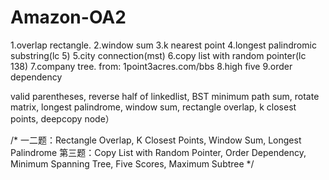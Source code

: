 # Amazon-OA2

1.overlap rectangle.
2.window sum
3.k nearest point
4.longest palindromic substring(lc 5)
5.city connection(mst)
6.copy list with random pointer(lc 138)
7.company tree. from: 1point3acres.com/bbs 
8.high five
9.order dependency



valid parentheses, 
reverse half of linkedlist, BST minimum path sum, 
rotate matrix, longest palindrome, window sum, rectangle overlap,
k closest points, deepcopy node）




/*
一二题：Rectangle Overlap, K Closest Points, Window Sum, Longest Palindrome
第三题：Copy List with Random Pointer, Order Dependency, Minimum Spanning Tree, Five Scores, Maximum Subtree
*/
